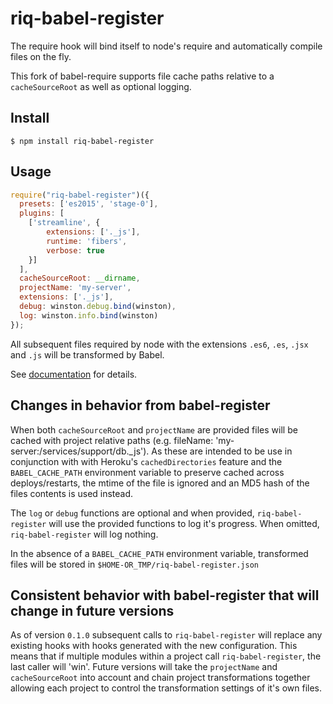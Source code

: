 # riq-babel-register

The require hook will bind itself to node's require and automatically compile files on the fly.

This fork of babel-require supports file cache paths relative to a `cacheSourceRoot` as well as optional logging.

## Install

```
$ npm install riq-babel-register
```

## Usage

```js
require("riq-babel-register")({
  presets: ['es2015', 'stage-0'],
  plugins: [
    ['streamline', {
        extensions: ['._js'],
        runtime: 'fibers',
        verbose: true
    }]
  ],
  cacheSourceRoot: __dirname,
  projectName: 'my-server',
  extensions: ['._js'],
  debug: winston.debug.bind(winston),
  log: winston.info.bind(winston)
});
```

All subsequent files required by node with the extensions `.es6`, `.es`, `.jsx` and `.js` will be transformed by Babel.

See [documentation](http://babeljs.io/docs/usage/require/) for details.

## Changes in behavior from babel-register

When both `cacheSourceRoot` and `projectName` are provided files will be cached with project relative paths
(e.g. fileName: 'my-server:/services/support/db.\_js'). As these are intended to be use in conjunction with with Heroku's `cachedDirectories` feature and the `BABEL_CACHE_PATH` environment variable to preserve cached across deploys/restarts, the mtime of the file is ignored and an MD5 hash of the files contents is used instead.

The `log` or `debug` functions are optional and when provided, `riq-babel-register` will use the provided functions to log it's progress. When omitted, `riq-babel-register` will log nothing.

In the absence of a `BABEL_CACHE_PATH` environment variable, transformed files will be stored in `$HOME-OR_TMP/riq-babel-register.json`

## Consistent behavior with babel-register that will change in future versions

As of version `0.1.0` subsequent calls to `riq-babel-register` will replace any existing hooks with hooks generated with the new configuration. This means that if multiple modules within a project call `riq-babel-register`, the last caller will 'win'. Future versions will take the `projectName` and `cacheSourceRoot` into account and chain project transformations together allowing each project to control the transformation settings of it's own files.

